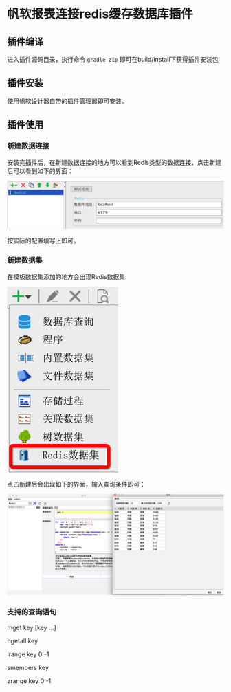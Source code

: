 # 帆软报表连接redis缓存数据库插件
## 插件编译
进入插件源码目录，执行命令
`gradle zip`
即可在build/install下获得插件安装包

## 插件安装
使用帆软设计器自带的插件管理器即可安装。
## 插件使用
### 新建数据连接
安装完插件后，在新建数据连接的地方可以看到Redis类型的数据连接，点击新建后可以看到如下的界面：

![1](screenshots/1.png)

按实际的配置填写上即可。

### 新建数据集
在模板数据集添加的地方会出现Redis数据集:

![1](screenshots/2.png)

点击新建后会出现如下的界面，输入查询条件即可：

![1](screenshots/3.png)


### 支持的查询语句

mget key [key ...]

hgetall key

lrange key 0 -1

smembers key

zrange key 0 -1



